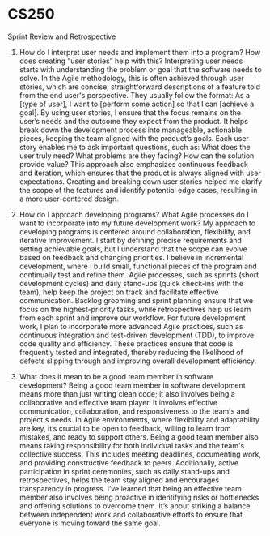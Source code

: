 # CS250
Sprint Review and Retrospective

1. How do I interpret user needs and implement them into a program? How does creating “user stories” help with this?
Interpreting user needs starts with understanding the problem or goal that the software needs to solve. In the Agile methodology, this is often achieved through user stories, which are concise, straightforward descriptions of a feature told from the end user's perspective. They usually follow the format: As a [type of user], I want to [perform some action] so that I can [achieve a goal]. By using user stories, I ensure that the focus remains on the user’s needs and the outcome they expect from the product. It helps break down the development process into manageable, actionable pieces, keeping the team aligned with the product’s goals. Each user story enables me to ask important questions, such as: What does the user truly need? What problems are they facing? How can the solution provide value? This approach also emphasizes continuous feedback and iteration, which ensures that the product is always aligned with user expectations. Creating and breaking down user stories helped me clarify the scope of the features and identify potential edge cases, resulting in a more user-centered design.

2. How do I approach developing programs? What Agile processes do I want to incorporate into my future development work?
My approach to developing programs is centered around collaboration, flexibility, and iterative improvement. I start by defining precise requirements and setting achievable goals, but I understand that the scope can evolve based on feedback and changing priorities. I believe in incremental development, where I build small, functional pieces of the program and continually test and refine them. Agile processes, such as sprints (short development cycles) and daily stand-ups (quick check-ins with the team), help keep the project on track and facilitate effective communication. Backlog grooming and sprint planning ensure that we focus on the highest-priority tasks, while retrospectives help us learn from each sprint and improve our workflow. For future development work, I plan to incorporate more advanced Agile practices, such as continuous integration and test-driven development (TDD), to improve code quality and efficiency. These practices ensure that code is frequently tested and integrated, thereby reducing the likelihood of defects slipping through and improving overall development efficiency.

3. What does it mean to be a good team member in software development?
Being a good team member in software development means more than just writing clean code; it also involves being a collaborative and effective team player. It involves effective communication, collaboration, and responsiveness to the team's and project's needs. In Agile environments, where flexibility and adaptability are key, it’s crucial to be open to feedback, willing to learn from mistakes, and ready to support others. Being a good team member also means taking responsibility for both individual tasks and the team's collective success. This includes meeting deadlines, documenting work, and providing constructive feedback to peers. Additionally, active participation in sprint ceremonies, such as daily stand-ups and retrospectives, helps the team stay aligned and encourages transparency in progress. I’ve learned that being an effective team member also involves being proactive in identifying risks or bottlenecks and offering solutions to overcome them. It’s about striking a balance between independent work and collaborative efforts to ensure that everyone is moving toward the same goal.
